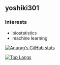## yoshiki301

### interests
* biostatistics
* machine learning

[![Anurag's GitHub stats](https://github-readme-stats.vercel.app/api?username=yoshiki301&theme=dracula)](https://github.com/anuraghazra/github-readme-stats)

[![Top Langs](https://github-readme-stats.vercel.app/api/top-langs/?username=yoshiki301&layout=compact&theme=dracula)](https://github.com/anuraghazra/github-readme-stats)

<!--
**yoshiki301/yoshiki301** is a ✨ _special_ ✨ repository because its `README.md` (this file) appears on your GitHub profile.

Here are some ideas to get you started:

- 🔭 I’m currently working on ...
- 🌱 I’m currently learning ...
- 👯 I’m looking to collaborate on ...
- 🤔 I’m looking for help with ...
- 💬 Ask me about ...
- 📫 How to reach me: ...
- 😄 Pronouns: ...
- ⚡ Fun fact: ...
-->
